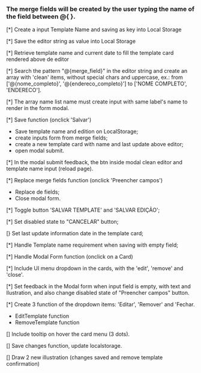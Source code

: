 ### The merge fields will be created by the user typing the name of the field between @{ }.

[*] Create a input Template Name and saving as key into Local Storage

[*] Save the editor string as value into Local Storage

[*] Retrieve template name and current date to fill the template card rendered above de editor

[*] Search the pattern "@{merge_field}" in the editor string and create an array with 'clean' items, without special chars and uppercase, ex.: from ['@{nome_completo}', '@{endereco_completo}'] to ['NOME COMPLETO', 'ENDERECO'].

[*] The array name list name must create input with same label's name to render in the form modal. 

[*] Save function (onclick 'Salvar')
  - Save template name and edition on LocalStorage;
  - create inputs form from merge fields;
  - create a new template card with name and last update above editor;
  - open modal submit.

[*] In the modal submit feedback, the btn inside modal clean editor and template name input (reload page).

[*] Replace merge fields function (onclick 'Preencher campos')
  - Replace de fields;
  - Close modal form.

[*] Toggle button 'SALVAR TEMPLATE' and 'SALVAR EDIÇÃO';

[*] Set disabled state to "CANCELAR" button;

[} Set last update information date in the template card;

[*] Handle Template name requirement when saving with empty field;

[*] Handle Modal Form function (onclick on a Card)
   
[*] Include UI menu dropdown in the cards, with the 'edit', 'remove' and 'close'.


[*] Set feedback in the Modal form when input field is empty, with text and Ilustration, and also change disabled state of "Preencher campos" button.


[*] Create 3 function of the dropdown items: 'Editar', 'Remover' and 'Fechar.
  - EditTemplate function
  - RemoveTemplate function

[] Include tooltip on hover the card menu (3 dots).

[] Save changes function, update localstorage.

[] Draw 2 new illustration (changes saved and remove template confirmation)


